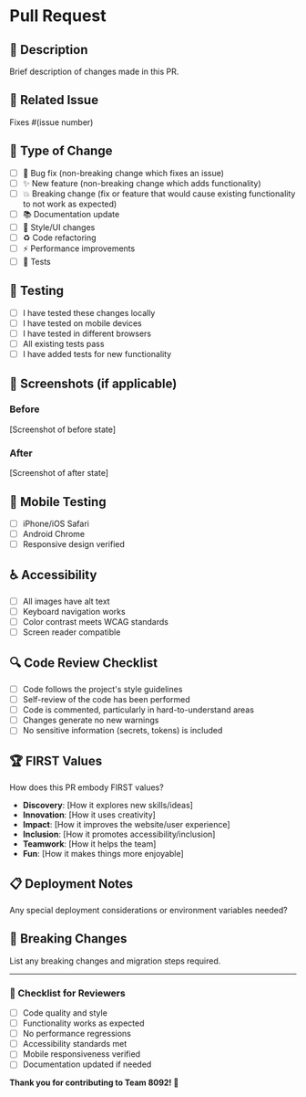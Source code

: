 # Pull Request

## 📝 Description

Brief description of changes made in this PR.

## 🔗 Related Issue

Fixes #(issue number)

## 🎯 Type of Change

- [ ] 🐛 Bug fix (non-breaking change which fixes an issue)
- [ ] ✨ New feature (non-breaking change which adds functionality)
- [ ] 💥 Breaking change (fix or feature that would cause existing functionality to not work as expected)
- [ ] 📚 Documentation update
- [ ] 🎨 Style/UI changes
- [ ] ♻️ Code refactoring
- [ ] ⚡ Performance improvements
- [ ] 🧪 Tests

## 🧪 Testing

- [ ] I have tested these changes locally
- [ ] I have tested on mobile devices
- [ ] I have tested in different browsers
- [ ] All existing tests pass
- [ ] I have added tests for new functionality

## 📸 Screenshots (if applicable)

### Before

[Screenshot of before state]

### After

[Screenshot of after state]

## 📱 Mobile Testing

- [ ] iPhone/iOS Safari
- [ ] Android Chrome
- [ ] Responsive design verified

## ♿ Accessibility

- [ ] All images have alt text
- [ ] Keyboard navigation works
- [ ] Color contrast meets WCAG standards
- [ ] Screen reader compatible

## 🔍 Code Review Checklist

- [ ] Code follows the project's style guidelines
- [ ] Self-review of the code has been performed
- [ ] Code is commented, particularly in hard-to-understand areas
- [ ] Changes generate no new warnings
- [ ] No sensitive information (secrets, tokens) is included

## 🏆 FIRST Values

How does this PR embody FIRST values?

- **Discovery**: [How it explores new skills/ideas]
- **Innovation**: [How it uses creativity]
- **Impact**: [How it improves the website/user experience]
- **Inclusion**: [How it promotes accessibility/inclusion]
- **Teamwork**: [How it helps the team]
- **Fun**: [How it makes things more enjoyable]

## 📋 Deployment Notes

Any special deployment considerations or environment variables needed?

## 🔄 Breaking Changes

List any breaking changes and migration steps required.

---

### 🤖 Checklist for Reviewers

- [ ] Code quality and style
- [ ] Functionality works as expected
- [ ] No performance regressions
- [ ] Accessibility standards met
- [ ] Mobile responsiveness verified
- [ ] Documentation updated if needed

**Thank you for contributing to Team 8092! 🚀**
